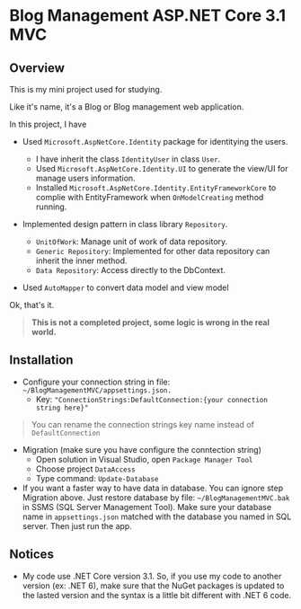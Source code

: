# Blog Management ASP.NET Core 3.1 MVC
## Overview
This is my mini project used for studying. 

Like it's name, it's a Blog or Blog management web application.

In this project, I have 
- Used `Microsoft.AspNetCore.Identity` package for identitying the users.
  - I have inherit the class `IdentityUser` in class `User`.
  - Used `Microsoft.AspNetCore.Identity.UI` to generate the view/UI for manage users information.
  - Installed `Microsoft.AspNetCore.Identity.EntityFrameworkCore` to complie with EntityFramework when `OnModelCreating` method running. 

- Implemented design pattern in class library `Repository`.
  - `UnitOfWork`: Manage unit of work of data repository.
  - `Generic Repository`: Implemented for other data repository can inherit the inner method.
  - `Data Repository`: Access directly to the DbContext.

- Used `AutoMapper` to convert data model and view model

Ok, that's it.

>**This is not a completed project, some logic is wrong in the real world.**

## Installation
- Configure your connection string in file: `~/BlogManagementMVC/appsettings.json.`
  - Key: `"ConnectionStrings:DefaultConnection:{your connection string here}"`
 > You can rename the connection strings key name instead of `DefaultConnection`
- Migration (make sure you have configure the conntection string)
  - Open solution in Visual Studio, open `Package Manager Tool` 
  - Choose project `DataAccess`
  - Type command: `Update-Database`
- If you want a faster way to have data in database. You can ignore step Migration above.
Just restore database by file: `~/BlogManagementMVC.bak` in SSMS (SQL Server Management Tool). 
Make sure your database name in `appsettings.json` matched with the database you named in SQL server. 
Then just run the app. 

## Notices
- My code use .NET Core version 3.1. 
So, if you use my code to another version (ex: .NET 6), make sure that the NuGet packages is updated to the lasted version and the syntax is a little bit different with .NET 6 code.
